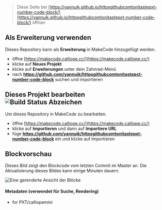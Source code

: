 
> Diese Seite bei [https://yannuik.github.io/httpsgithubcomtonitastepxt-number-code-block/](https://yannuik.github.io/httpsgithubcomtonitastepxt-number-code-block/) öffnen

## Als Erweiterung verwenden

Dieses Repository kann als **Erweiterung** in MakeCode hinzugefügt werden.

* öffne [https://makecode.calliope.cc/](https://makecode.calliope.cc/)
* klicke auf **Neues Projekt**
* klicke auf **Erweiterungen** unter dem Zahnrad-Menü
* nach **https://github.com/yannuik/httpsgithubcomtonitastepxt-number-code-block** suchen und importieren

## Dieses Projekt bearbeiten ![Build Status Abzeichen](https://github.com/yannuik/httpsgithubcomtonitastepxt-number-code-block/workflows/MakeCode/badge.svg)

Um dieses Repository in MakeCode zu bearbeiten.

* öffne [https://makecode.calliope.cc/](https://makecode.calliope.cc/)
* klicke auf **Importieren** und dann auf **Importiere URL**
* füge **https://github.com/yannuik/httpsgithubcomtonitastepxt-number-code-block** ein und klicke auf Importieren

## Blockvorschau

Dieses Bild zeigt den Blockcode vom letzten Commit im Master an.
Die Aktualisierung dieses Bildes kann einige Minuten dauern.

![Eine gerenderte Ansicht der Blöcke](https://github.com/yannuik/httpsgithubcomtonitastepxt-number-code-block/raw/master/.github/makecode/blocks.png)

#### Metadaten (verwendet für Suche, Rendering)

* for PXT/calliopemini
<script src="https://makecode.com/gh-pages-embed.js"></script><script>makeCodeRender("{{ site.makecode.home_url }}", "{{ site.github.owner_name }}/{{ site.github.repository_name }}");</script>
